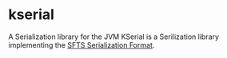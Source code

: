 # kserial
A Serialization library for the JVM
KSerial is a Serilization library implementing the [SFTS Serialization Format](https://github.com/NKb03/kserial/blob/master/docs/sfts.md).
